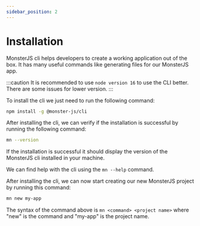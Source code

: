 ```yaml
---
sidebar_position: 2
---
```


# Installation

MonsterJS cli helps developers to create a working application out of the box.
It has many useful commands like generating files for our MonsterJS app.

:::caution
It is recommended to use `node version 16` to use the CLI better. There are some issues for lower version.
:::

To install the cli we just need to run the following command:

```bash
npm install -g @monster-js/cli
```

After installing the cli, we can verify if the installation is successful by running the following command:

```bash
mn --version
```

If the installation is successful it should display the version of the MonsterJS cli installed in your machine.

We can find help with the cli using the `mn --help` command.

After installing the cli, we can now start creating our new MonsterJS project by running this command:

```bash
mn new my-app
```

The syntax of the command above is `mn <command> <project name>` where "new" is the command and "my-app" is the project name.